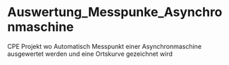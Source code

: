 # Auswertung_Messpunke_Asynchronmaschine
CPE Projekt wo Automatisch Messpunkt einer Asynchronmaschine ausgewertet werden und eine Ortskurve gezeichnet wird
